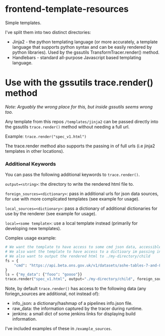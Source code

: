 # frontend-template-resources

Simple templates.

I've split them into two distinct directories:

* Jinja2 - the python templating language (or more accurately, a template language that supports python syntax and can be easily rendered by python libraries). Used by the gssutils TransformTracer.render() method.
* Handlebars - standard all-purpose Javascript based templating language. 

# Use with the gssutils trace.render() method

_Note: Arguably the wrong place for this, but inside gssutils seems wrong too._

Any template from this repos `/templates/jinja2` can be passed directly into the gssutils `trace.render()` method without needing a full url.

Example: `trace.render("spec_v1.html")`

The trace.render method also supports the passing in of full urls (i.e jinja2 templates in other locations).

### Additional Keywords

You can pass the following additional keywords to `trace.render()`.

`output=<string>`: the directory to write the rendered html file to.

`foreign_sources=<dictionary>`: pass in additional urls for json data sources, for use with more complicated templates (see example for usage).

`local_sources=<dictionary>`: pass a dictionary of additional dictionaries for use by the renderer (see example for usage).

`local=<some template>`: use a local template instead (primarily for developing new templates).


Complex usage example:

```python
# We want the template to have access to some cmd json data, accessible in the template as 'cmd'
# We also want the template to have access to a dictioary im passing in as "my_data"
# We also want to output the rendered html to ./my-directory/child
fs = {
    "cmd": "https://api.beta.ons.gov.uk/v1/datasets/ashe-tables-7-and-8/editions/2014"
}
ls = {"my_data": {"fooo": "goooo"}}
trace.render("spec_v1.html", output="./my-directory/child", foreign_sources=fs, local_sources=ls)
```

Note, by default `trace.render()` has access to the following data (any foriegn_sources are additional, not instead of):

* info_json: a dictionary/hashmap of a pipelines info.json file.
* raw_data: the information captured by the tracer during runtime.
* jenkins: a small dict of some jenkins links for displaying build information.

I've included examples of these in `/example_sources`.






